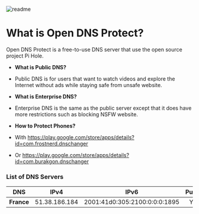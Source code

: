 ![readme](https://encrypted-tbn0.gstatic.com/images?q=tbn:ANd9GcQkwMdUS3pMKSHZWS4e0WFAauziky2T3zqu6Wu-MJ74dG9TiFKK)

# What is Open DNS Protect?

Open DNS Protect is a free-to-use DNS server that use the open source project Pi Hole.

* **What is Public DNS?**
* Public DNS is for users that want to watch videos and explore the Internet without ads while staying safe from unsafe website.
* **What is Enterprise DNS?**
* Enterprise DNS is the same as the public server except that it does have more restrictions such as blocking NSFW website.

* **How to Protect Phones?**
* With https://play.google.com/store/apps/details?id=com.frostnerd.dnschanger
* Or https://play.google.com/store/apps/details?id=com.burakgon.dnschanger


### List of DNS Servers

DNS | IPv4 | IPv6 | Public | Enterprise
---------------- |:------:|:---------:|:--------------:|:-------------:
**France** | 51.38.186.184 | 2001:41d0:305:2100:0:0:0:1895 | Yes | No
